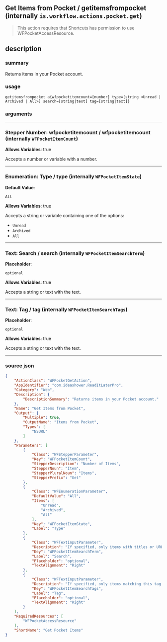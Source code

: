 
## Get Items from Pocket / getitemsfrompocket (internally `is.workflow.actions.pocket.get`)

> This action requires that Shortcuts has permission to use WFPocketAccessResource.


## description

### summary

Returns items in your Pocket account.


### usage
```
getitemsfrompocket a{wfpocketitemcount=[number] type=[string <Unread | Archived | All>] search=[string|text] tag=[string|text]}
```

### arguments

---

### Stepper Number: wfpocketitemcount / wfpocketitemcount (internally `WFPocketItemCount`)
**Allows Variables**: true



Accepts a number 
or variable
with a number.

---

### Enumeration: Type / type (internally `WFPocketItemState`)
**Default Value**:
```
All
```
**Allows Variables**: true



Accepts a string 
or variable
containing one of the options:

- `Unread`
- `Archived`
- `All`

---

### Text: Search / search (internally `WFPocketItemSearchTerm`)
**Placeholder**:
```
optional
```
**Allows Variables**: true



Accepts a string 
or text
with the text.

---

### Text: Tag / tag (internally `WFPocketItemSearchTags`)
**Placeholder**:
```
optional
```
**Allows Variables**: true



Accepts a string 
or text
with the text.

---

### source json

```json
{
	"ActionClass": "WFPocketGetAction",
	"AppIdentifier": "com.ideashower.ReadItLaterPro",
	"Category": "Web",
	"Description": {
		"DescriptionSummary": "Returns items in your Pocket account."
	},
	"Name": "Get Items from Pocket",
	"Output": {
		"Multiple": true,
		"OutputName": "Items from Pocket",
		"Types": [
			"NSURL"
		]
	},
	"Parameters": [
		{
			"Class": "WFStepperParameter",
			"Key": "WFPocketItemCount",
			"StepperDescription": "Number of Items",
			"StepperNoun": "Item",
			"StepperPluralNoun": "Items",
			"StepperPrefix": "Get"
		},
		{
			"Class": "WFEnumerationParameter",
			"DefaultValue": "All",
			"Items": [
				"Unread",
				"Archived",
				"All"
			],
			"Key": "WFPocketItemState",
			"Label": "Type"
		},
		{
			"Class": "WFTextInputParameter",
			"Description": "If specified, only items with titles or URLs matching this search will be returned.",
			"Key": "WFPocketItemSearchTerm",
			"Label": "Search",
			"Placeholder": "optional",
			"TextAlignment": "Right"
		},
		{
			"Class": "WFTextInputParameter",
			"Description": "If specified, only items matching this tag will be returned.",
			"Key": "WFPocketItemSearchTags",
			"Label": "Tag",
			"Placeholder": "optional",
			"TextAlignment": "Right"
		}
	],
	"RequiredResources": [
		"WFPocketAccessResource"
	],
	"ShortName": "Get Pocket Items"
}
```
